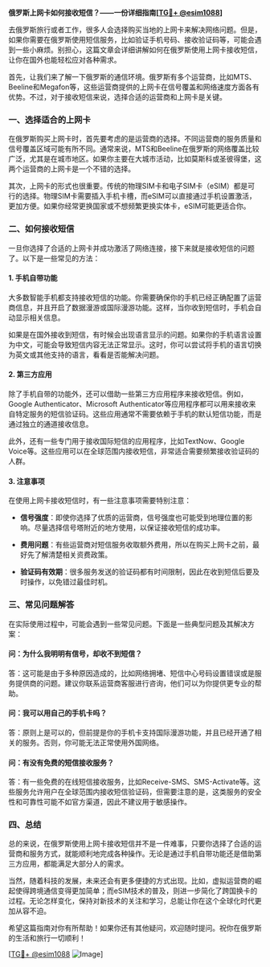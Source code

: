 **俄罗斯上网卡如何接收短信？——一份详细指南[[TG💪+ @esim1088](https://t.me/s/esim1088)]**

去俄罗斯旅行或者工作，很多人会选择购买当地的上网卡来解决网络问题。但是，如果你需要在俄罗斯使用短信服务，比如验证手机号码、接收验证码等，可能会遇到一些小麻烦。别担心，这篇文章会详细讲解如何在俄罗斯使用上网卡接收短信，让你在国外也能轻松应对各种需求。

首先，让我们来了解一下俄罗斯的通信环境。俄罗斯有多个运营商，比如MTS、Beeline和Megafon等，这些运营商提供的上网卡在信号覆盖和网络速度方面各有优势。不过，对于接收短信来说，选择合适的运营商和上网卡是关键。

### **一、选择适合的上网卡**

在俄罗斯购买上网卡时，首先要考虑的是运营商的选择。不同运营商的服务质量和信号覆盖区域可能有所不同。通常来说，MTS和Beeline在俄罗斯的网络覆盖比较广泛，尤其是在城市地区。如果你主要在大城市活动，比如莫斯科或圣彼得堡，这两个运营商的上网卡是一个不错的选择。

其次，上网卡的形式也很重要。传统的物理SIM卡和电子SIM卡（eSIM）都是可行的选择。物理SIM卡需要插入手机卡槽，而eSIM可以直接通过手机设置激活，更加方便。如果你经常更换国家或不想频繁更换实体卡，eSIM可能更适合你。

### **二、如何接收短信**

一旦你选择了合适的上网卡并成功激活了网络连接，接下来就是接收短信的问题了。以下是一些常见的方法：

#### **1. 手机自带功能**

大多数智能手机都支持接收短信的功能。你需要确保你的手机已经正确配置了运营商信息，并且开启了数据漫游或国际漫游功能。这样，当你收到短信时，手机会自动显示相关信息。

如果是在国外接收到短信，有时候会出现语言显示的问题。如果你的手机语言设置为中文，可能会导致短信内容无法正常显示。这时，你可以尝试将手机的语言切换为英文或其他支持的语言，看看是否能解决问题。

#### **2. 第三方应用**

除了手机自带的功能外，还可以借助一些第三方应用程序来接收短信。例如，Google Authenticator、Microsoft Authenticator等应用程序都可以用来接收来自特定服务的短信验证码。这些应用通常不需要依赖于手机的默认短信功能，而是通过独立的通道接收信息。

此外，还有一些专门用于接收国际短信的应用程序，比如TextNow、Google Voice等。这些应用可以在全球范围内接收短信，非常适合需要频繁接收验证码的人群。

#### **3. 注意事项**

在使用上网卡接收短信时，有一些注意事项需要特别注意：

- **信号强度**：即使你选择了优质的运营商，信号强度也可能受到地理位置的影响。尽量选择信号塔附近的地方使用，以保证接收短信的成功率。
  
- **费用问题**：有些运营商对短信服务收取额外费用，所以在购买上网卡之前，最好先了解清楚相关资费政策。

- **验证码有效期**：很多服务发送的验证码都有时间限制，因此在收到短信后要及时操作，以免错过最佳时机。

### **三、常见问题解答**

在实际使用过程中，可能会遇到一些常见问题。下面是一些典型问题及其解决方案：

#### **问：为什么我明明有信号，却收不到短信？**

答：这可能是由于多种原因造成的，比如网络拥堵、短信中心号码设置错误或是服务提供商的问题。建议你联系运营商客服进行咨询，他们可以为你提供更专业的帮助。

#### **问：我可以用自己的手机卡吗？**

答：原则上是可以的，但前提是你的手机卡支持国际漫游功能，并且已经开通了相关的服务。否则，你可能无法正常使用外国网络。

#### **问：有没有免费的短信接收服务？**

答：有一些免费的在线短信接收服务，比如Receive-SMS、SMS-Activate等。这些服务允许用户在全球范围内接收短信验证码，但需要注意的是，这类服务的安全性和可靠性可能不如官方渠道，因此不建议用于敏感操作。

### **四、总结**

总的来说，在俄罗斯使用上网卡接收短信并不是一件难事，只要你选择了合适的运营商和服务方式，就能顺利地完成各种操作。无论是通过手机自带功能还是借助第三方应用，都能满足大部分人的需求。

当然，随着科技的发展，未来还会有更多便捷的方式出现。比如，虚拟运营商的崛起使得跨境通信变得更加简单；而eSIM技术的普及，则进一步简化了跨国换卡的过程。无论怎样变化，保持对新技术的关注和学习，总能让你在这个全球化时代更加从容不迫。

希望这篇指南对你有所帮助！如果你还有其他疑问，欢迎随时提问。祝你在俄罗斯的生活和旅行一切顺利！

[[TG💪+ @esim1088](https://t.me/s/esim1088) ![Image](https://i.postimg.cc/4NQfJmqS/Snipaste-2025-05-13-00-14-12.png)]